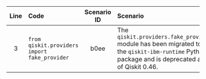| Line | Code | Scenario ID | Scenario | Artifact | Refactoring |
| :--: | :--- | :---------: | :------- | :------- | :---------- |
| 3 | `from qiskit.providers import fake_provider` | b0ee | The `qiskit.providers.fake_provider` module has been migrated to the `qiskit-ibm-runtime` Python package and is deprecated as of Qiskit 0.46. | qiskit.providers.fake_provider | `from qiskit_ibm_runtime.fake_provider import FakeOpenPulse3Q` |